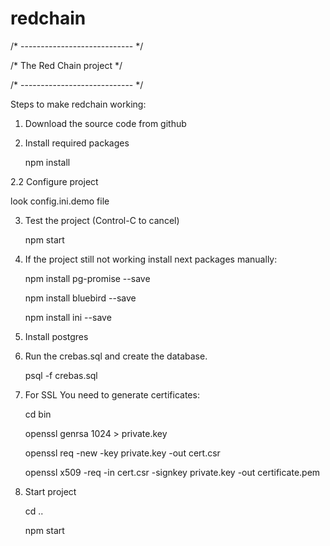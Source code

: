 # redchain
/* ---------------------------- */

/*   The Red Chain project      */

/* ---------------------------- */



Steps to make redchain working:

1. Download the source code from github

2. Install required packages

   npm install

2.2 Configure project

   look config.ini.demo file
   
3. Test the project (Control-C to cancel)

   npm start

4. If the project still not working install next packages manually:

   npm install pg-promise --save
   
   npm install bluebird --save

   npm install ini --save

5. Install postgres

6. Run the crebas.sql and create the database.

   psql -f crebas.sql
   
7. For SSL You need to generate certificates:

   cd bin
   
   openssl genrsa 1024 > private.key
   
   openssl req -new -key private.key -out cert.csr
   
   openssl x509 -req -in cert.csr -signkey private.key -out certificate.pem

8. Start project

   cd ..

   npm start

